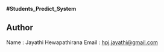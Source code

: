 **#Students_Predict_System**

## Author 
Name : Jayathi Hewapathirana
Email : hpj.jayathi@gmail.com
